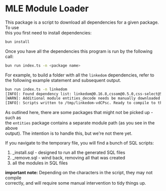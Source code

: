 # MLE Module Loader

This package is a script to download all dependencies for a given package. To use  
this you first need to install dependencies:

```bash
bun install
```

Once you have all the dependencies this program is run by the following call:

```bash
bun run index.ts -n <package name>
```

For example, to build a folder with all the `linkedom` dependencies, refer to  
the following example statement and subsequent output.

```bash
bun run index.ts -n linkedom
[INFO]: Found dependency list: linkedom@0.16.8,cssom@0.5.0,css-select@5.1.0,html-escaper@3.0.3,uhyphen@0.2.0,htmlparser2@9.1.0,boolbase@1.0.0,css-what@6.1.0,domutils@3.1.0,nth-check@2.1.1,domelementtype@2.3.0,domhandler@5.0.3,entities@4.5.0,dom-serializer@2.0.0
[WARN]: Additional module entities_decode needs be manually downloaded: https://cdn.jsdelivr.net/npm/entities@4.5.0/lib/decode.js/+esm
[INFO]: Scripts written to /tmp/linkedom-vdCPsc. Ready to compile to the DB
```

As outlined here, there are some packages that might not be picked up - such as  
the `entities` package contains a separate module path (as you see in the above  
output). The intention is to handle this, but we're not there yet.

If you navigate to the temporary file, you will find a bunch of SQL scripts:

1. _install.sql - designed to run all the generated SQL files
2. _remove.sql - wind back, removing all that was created
3. all the modules in SQL files

**important note:** Depending on the characters in the script, they may not compile  
correctly, and will require some manual intervention to tidy things up.
